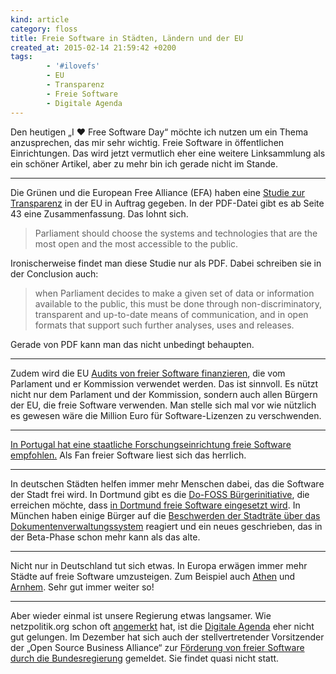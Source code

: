 ```yaml
---
kind: article
category: floss
title: Freie Software in Städten, Ländern und der EU
created_at: 2015-02-14 21:59:42 +0200
tags:
        - '#ilovefs'
        - EU
        - Transparenz
        - Freie Software
        - Digitale Agenda
---
```


Den heutigen „I ♥ Free Software Day“ möchte ich nutzen um ein Thema
anzusprechen, das mir sehr wichtig. Freie Software in öffentlichen
Einrichtungen. Das wird jetzt vermutlich eher eine weitere Linksammlung als ein
schöner Artikel, aber zu mehr bin ich gerade nicht im Stande.

---

Die Grünen und die European Free Alliance (EFA) haben eine [Studie zur
Transparenz][] in der EU in Auftrag gegeben. In der PDF-Datei gibt es ab Seite
43 eine Zusammenfassung. Das lohnt sich.

> Parliament should choose the systems and technologies that are the most open
> and the most accessible to the public.

Ironischerweise findet man diese Studie nur als PDF. Dabei schreiben sie in der
Conclusion auch:

> when Parliament decides to make a given set of data or information available
> to the public, this must be done through non-discriminatory, transparent and
> up-to-date means of communication, and in open formats that support such
> further analyses, uses and releases.

Gerade von PDF kann man das nicht unbedingt behaupten.

[Studie zur Transparenz]: http://www.greens-efa.eu/fileadmin/dam/Documents/Studies/Ensuring-Utmost-Transparency--Piana-Oberg-Korff.pdf

---

Zudem wird die EU [Audits von freier Software finanzieren][eu-audits], die vom
Parlament und er Kommission verwendet werden. Das ist sinnvoll. Es nützt nicht
nur dem Parlament und der Kommission, sondern auch allen Bürgern der EU, die
freie Software verwenden. Man stelle sich mal vor wie nützlich es gewesen wäre
die Million Euro für Software-Lizenzen zu verschwenden.

[eu-audits]: http://www.pro-linux.de/news/1/21873/eu-finanziert-audits-freier-software.html

---

[In Portugal hat eine staatliche Forschungseinrichtung freie Software
empfohlen.][portugal] Als Fan freier Software liest sich das herrlich.

[portugal]: http://www.pro-linux.de/news/1/21955/portugal-staatliche-forschungseinrichtung-empfiehlt-open-source.html

---

In deutschen Städten helfen immer mehr Menschen dabei, das die Software der
Stadt frei wird. In Dortmund gibt es die [Do-FOSS Bürgerinitiative][do-foss],
die erreichen möchte, dass [in Dortmund freie Software eingesetzt
wird][do-pro-linux]. In München haben einige Bürger auf die [Beschwerden der
Stadträte über das Dokumentenverwaltungssystem][munich] reagiert und ein neues
geschrieben, das in der Beta-Phase schon mehr kann als das alte.

[do-foss]: http://blog.do-foss.de/do-foss/

[do-pro-linux]: http://www.pro-linux.de/news/1/21951/initiative-fuer-den-einsatz-freier-software-in-dortmund.html

[munich]: https://netzpolitik.org/2015/muenchner-buerger-helfen-stadtrat-gratis/

---

Nicht nur in Deutschland tut sich etwas. In Europa erwägen immer mehr Städte
auf freie Software umzusteigen. Zum Beispiel auch [Athen][] und [Arnhem][].
Sehr gut immer weiter so!

[athen]: http://www.pro-linux.de/news/1/22006/die-region-um-athen-erwaegt-den-umstieg-auf-freie-software.html

[arnhem]: http://www.pro-linux.de/news/1/21941/arnhem-will-mehr-freie-software-nutzen.html

---

Aber wieder einmal ist unsere Regierung etwas langsamer. Wie netzpolitik.org
schon oft [angemerkt][] hat, ist die [Digitale Agenda][] eher nicht gut
gelungen. Im Dezember hat sich auch der stellvertretender Vorsitzender der
„Open Source Business Alliance“ zur [Förderung von freier Software durch die
Bundesregierung][osba] gemeldet. Sie findet quasi nicht statt.

[angemerkt]: https://netzpolitik.org/2015/ein-jahr-btada-hauptausschuss-fuer-digitale-agenda-im-bundestag/

[Digitale Agenda]: http://plasisent.org/2015/sprachliche-analyse-der-digitalen-agenda/

[osba]: http://www.osb-alliance.de/themen-aktuelles/detailansicht/artikel/versprochen-aber-nicht-gehalten-kommentar-anlaesslich-ein-jahr-koalitionsvertrag/
